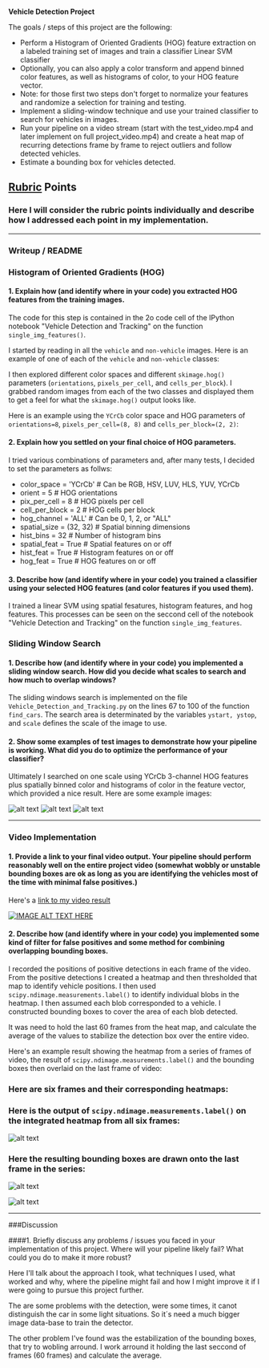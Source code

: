 **Vehicle Detection Project**

The goals / steps of this project are the following:

* Perform a Histogram of Oriented Gradients (HOG) feature extraction on a labeled training set of images and train a classifier Linear SVM classifier
* Optionally, you can also apply a color transform and append binned color features, as well as histograms of color, to your HOG feature vector. 
* Note: for those first two steps don't forget to normalize your features and randomize a selection for training and testing.
* Implement a sliding-window technique and use your trained classifier to search for vehicles in images.
* Run your pipeline on a video stream (start with the test_video.mp4 and later implement on full project_video.mp4) and create a heat map of recurring detections frame by frame to reject outliers and follow detected vehicles.
* Estimate a bounding box for vehicles detected.

[//]: # (Image References)
[image1]: ./examples/car_not_car.png
[image2]: ./examples/HOG_example.jpg
[image3]: ./examples/sliding_windows.jpg
[image4]: ./examples/detect1.png
[image41]: ./examples/detect2.png
[image42]: ./examples/detect3.png
[image5]: ./examples/bboxes_and_heat.png
[image6]: ./examples/example1.png
[image7]: ./examples/example2.png
[image8]: ./examples/example3.png

[video1]: ./project_video.mp4

## [Rubric](https://review.udacity.com/#!/rubrics/513/view) Points
### Here I will consider the rubric points individually and describe how I addressed each point in my implementation.  

---
### Writeup / README

### Histogram of Oriented Gradients (HOG)

#### 1. Explain how (and identify where in your code) you extracted HOG features from the training images.

The code for this step is contained in the 2o code cell of the IPython notebook "Vehicle Detection and Tracking" on the function `single_img_features()`.

I started by reading in all the `vehicle` and `non-vehicle` images.  Here is an example of one of each of the `vehicle` and `non-vehicle` classes:


I then explored different color spaces and different `skimage.hog()` parameters (`orientations`, `pixels_per_cell`, and `cells_per_block`).  I grabbed random images from each of the two classes and displayed them to get a feel for what the `skimage.hog()` output looks like.

Here is an example using the `YCrCb` color space and HOG parameters of `orientations=8`, `pixels_per_cell=(8, 8)` and `cells_per_block=(2, 2)`:



#### 2. Explain how you settled on your final choice of HOG parameters.

I tried various combinations of parameters and, after many tests, I decided to set the parameters as follws:

- color_space = 'YCrCb' # Can be RGB, HSV, LUV, HLS, YUV, YCrCb
- orient = 5  # HOG orientations
- pix_per_cell = 8 # HOG pixels per cell
- cell_per_block = 2 # HOG cells per block
- hog_channel = 'ALL' # Can be 0, 1, 2, or "ALL"
- spatial_size = (32, 32) # Spatial binning dimensions
- hist_bins = 32    # Number of histogram bins
- spatial_feat = True # Spatial features on or off
- hist_feat = True # Histogram features on or off
- hog_feat = True # HOG features on or off


#### 3. Describe how (and identify where in your code) you trained a classifier using your selected HOG features (and color features if you used them).

I trained a linear SVM using spatial fesatures, histogram features, and hog features.
This processes can be seen on the seccond cell of the notebook "Vehicle Detection and Tracking" on the function `single_img_features`.

### Sliding Window Search

#### 1. Describe how (and identify where in your code) you implemented a sliding window search.  How did you decide what scales to search and how much to overlap windows?

The sliding windows search is implemented on the file `Vehicle_Detection_and_Tracking.py` on the lines 67 to 100 of the function `find_cars`.
The search area is determinated by the variables `ystart, ystop`, and `scale` defines the scale of the image to use.


#### 2. Show some examples of test images to demonstrate how your pipeline is working.  What did you do to optimize the performance of your classifier?

Ultimately I searched on one scale using YCrCb 3-channel HOG features plus spatially binned color and histograms of color in the feature vector, which provided a nice result.  Here are some example images:

![alt text][image4]
![alt text][image41]
![alt text][image42]


---

### Video Implementation

#### 1. Provide a link to your final video output.  Your pipeline should perform reasonably well on the entire project video (somewhat wobbly or unstable bounding boxes are ok as long as you are identifying the vehicles most of the time with minimal false positives.)
Here's a [link to my video result](./output_images/project_video_output3.mp4)

[![IMAGE ALT TEXT HERE](http://img.youtube.com/vi/7YSzeImvwI8/0.jpg)](http://www.youtube.com/watch?v=7YSzeImvwI8)


#### 2. Describe how (and identify where in your code) you implemented some kind of filter for false positives and some method for combining overlapping bounding boxes.

I recorded the positions of positive detections in each frame of the video.  From the positive detections I created a heatmap and then thresholded that map to identify vehicle positions.  I then used `scipy.ndimage.measurements.label()` to identify individual blobs in the heatmap.  I then assumed each blob corresponded to a vehicle.  I constructed bounding boxes to cover the area of each blob detected.

It was need to hold the last 60 frames from the heat map, and calculate the average of the values to stabilize the detection box over the entire video.

Here's an example result showing the heatmap from a series of frames of video, the result of `scipy.ndimage.measurements.label()` and the bounding boxes then overlaid on the last frame of video:

### Here are six frames and their corresponding heatmaps:


### Here is the output of `scipy.ndimage.measurements.label()` on the integrated heatmap from all six frames:
![alt text][image6]

### Here the resulting bounding boxes are drawn onto the last frame in the series:
![alt text][image7]

![alt text][image8]


---

###Discussion

####1. Briefly discuss any problems / issues you faced in your implementation of this project.  Where will your pipeline likely fail?  What could you do to make it more robust?

Here I'll talk about the approach I took, what techniques I used, what worked and why, where the pipeline might fail and how I might improve it if I were going to pursue this project further.  

The are some problems with the detection, were some times, it canot distinguish the car in some light situations. So it´s need a much bigger image data-base to train the detector.

The other problem I've found was the estabilization of the bounding boxes, that try to wobling arround. I work arround it holding the last seccond of frames (60 frames) and calculate the average.


